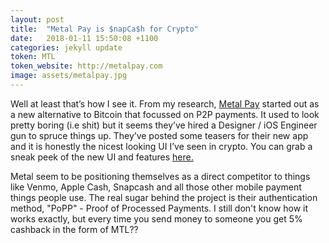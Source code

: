 ```yaml
---
layout: post
title:  "Metal Pay is $napCa$h for Crypto"
date:   2018-01-11 15:50:08 +1100
categories: jekyll update
token: MTL
token_website: http://metalpay.com
image: assets/metalpay.jpg
---
```

Well at least that’s how I see it. From my research, [Metal Pay](http://metalpay.com) started out as a new alternative to Bitcoin that focussed on P2P payments. It used to look pretty boring (i.e shit) but it seems they’ve hired a Designer / iOS Engineer gun to spruce things up. They’ve posted some teasers for their new app and it is honestly the nicest looking UI I’ve seen in crypto. You can grab a sneak peek of the new UI and features [here.](https://www.youtube.com/watch?v=RrY3rhLM8DU&feature=youtu.be)

Metal seem to be positioning themselves as a direct competitor to things like Venmo, Apple Cash, Snapcash and all those other mobile payment things people use. The real sugar behind the project is their authentication method, "PoPP" - Proof of Processed Payments. I still don't know how it works exactly, but every time you send money to someone you get 5% cashback in the form of MTL??
